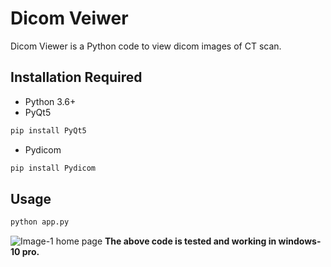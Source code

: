 # Dicom Veiwer

Dicom Viewer is a Python code to view dicom images of CT scan.

## Installation Required

- Python 3.6+ 
- PyQt5

```bash
pip install PyQt5
```
- Pydicom
```bash
pip install Pydicom
```
## Usage

```python
python app.py
```
![Image-1 home page]("/docs/image1")
**The above code is tested and working in windows-10 pro.**